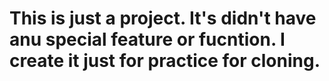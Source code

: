 # This is just a project. It's didn't have anu special feature or fucntion. I create it just for practice for cloning.
